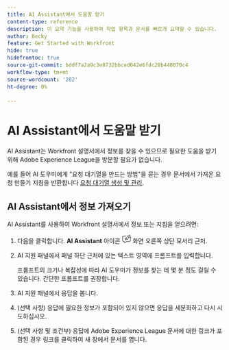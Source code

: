 ```yaml
---
title: AI Assistant에서 도움말 받기
content-type: reference
description: 이 요약 기능을 사용하여 작업 항목과 문서를 빠르게 요약할 수 있습니다.
author: Becky
feature: Get Started with Workfront
hide: true
hidefromtoc: true
source-git-commit: bddf7a2a9c3e8732bbced042e6fdc28b440870c4
workflow-type: tm+mt
source-wordcount: '202'
ht-degree: 0%

---
```


# AI Assistant에서 도움말 받기

AI Assistant는 Workfront 설명서에서 정보를 찾을 수 있으므로 필요한 도움을 받기 위해 Adobe Experience League을 방문할 필요가 없습니다.

예를 들어 AI 도우미에게 &quot;요청 대기열을 만드는 방법&quot;을 묻는 경우 문서에서 가져온 요청 만들기 지침을 반환합니다 [요청 대기열 생성 및 관리](/help/quicksilver/manage-work/requests/create-and-manage-request-queues/create-request-queue.md).

## AI Assistant에서 정보 가져오기

AI Assistant를 사용하여 Workfront 설명서에서 정보 또는 지침을 얻으려면:

1. 다음을 클릭합니다. **AI Assistant** 아이콘 ![AI Assistant 아이콘](assets/ai-assistant-icon.png) 화면 오른쪽 상단 모서리 근처.
1. AI 지원 패널에서 패널 하단 근처에 있는 텍스트 영역에 프롬프트를 입력합니다.

   프롬프트의 크기나 복잡성에 따라 AI 도우미가 정보를 찾는 데 몇 분 정도 걸릴 수 있습니다. 간단한 프롬프트를 권장합니다.

1. AI 지원 패널에서 응답을 봅니다.
1. (선택 사항) 응답에 필요한 정보가 포함되어 있지 않으면 응답을 세분화하고 다시 시도하십시오.
1. (선택 사항 및 조건부) 응답에 Adobe Experience League 문서에 대한 링크가 포함된 경우 링크를 클릭하여 새 창에서 문서를 엽니다.



